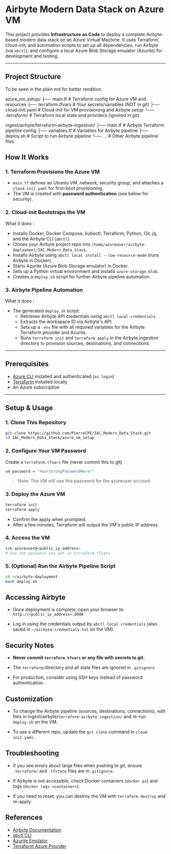 # Airbyte Modern Data Stack on Azure VM

This project provides **Infrastructure as Code** to deploy a complete Airbyte-based modern data stack on an Azure Virtual Machine. It uses Terraform, cloud-init, and automation scripts to set up all dependencies, run Airbyte (via `abctl`), and configure a local Azure Blob Storage emulator (Azurite) for development and testing.

---

## Project Structure

To be seen in the plain md for better rendition.

azure_vm_setup/ 
    ├── main.tf  # Terraform config for Azure VM and resources 
    ├── terraform.tfvars # Your secrets/variables (NOT in git) 
    ├── cloud-init.yaml # Cloud-init for VM provisioning and Airbyte setup 
    └── .terraform/ # Terraform local state and providers (ignored in git) 

ingest/airbyte/terraform-airbyte-ingestion/ 
                                    ├── main.tf # Airbyte Terraform pipeline config 
                                    ├── variables.tf # Variables for Airbyte pipeline 
                                    ├── deploy.sh # Script to run Airbyte pipeline 
                                    └── ... # Other Airbyte pipeline files


## How It Works

### 1. **Terraform Provisions the Azure VM**

- `main.tf` defines an Ubuntu VM, network, security group, and attaches a `cloud-init.yaml` for first-boot provisioning.
- The VM is created with **password authentication** (see below for security).

### 2. **Cloud-init Bootstraps the VM**
What it does : 

- Installs Docker, Docker Compose, kubectl, Terraform, Python, Git, jq, and the Airbyte CLI (`abctl`).
- Clones your Airbyte project repo into `/home/azureuser/airbyte-deployment/IAC_Modern_Data_Stack`.
- Installs Airbyte using `abctl local install --low-resource-mode` (runs Airbyte in Docker).
- Starts Azurite (Azure Blob Storage emulator) in Docker.
- Sets up a Python virtual environment and installs `azure-storage-blob`.
- Creates a `deploy.sh` script for further Airbyte pipeline automation.

### 3. **Airbyte Pipeline Automation**

What it does : 

- The generated `deploy.sh` script:
  - Retrieves Airbyte API credentials using `abctl local credentials`.
  - Extracts the workspace ID via Airbyte's API.
  - Sets up a `.env` file with all required variables for the Airbyte Terraform provider and Azurite.
  - Runs `terraform init` and `terraform apply` in the Airbyte ingestion directory to provision sources, destinations, and connections.

---

## Prerequisites

- [Azure CLI](https://docs.microsoft.com/en-us/cli/azure/install-azure-cli) installed and authenticated (`az login`)
- [Terraform](https://www.terraform.io/downloads.html) installed locally
- An Azure subscription

---

## Setup & Usage

### 1. **Clone This Repository**

```bash
git clone https://github.com/PierreCPE/IAC_Modern_Data_Stack.git
cd IAC_Modern_Data_Stack/azure_vm_setup         
```

### 2. **Configure Your VM Password**

Create a `terraform.tfvars` file (never commit this to git)

```bash
vm_password = "YourStrongPasswordHere!"       
```

> Note: The VM will use this password for the azureuser account.

### 3. **Deploy the Azure VM**

```bash
terraform init
terraform apply       
```

* Confirm the apply when prompted.
* After a few minutes, Terraform will output the VM's public IP address.

### 4. **Access the VM**


```bash
ssh azureuser@<public_ip_address>
# Use the password you set in terraform.tfvars    
```

### 5. **(Optional) Run the Airbyte Pipeline Script**

```bash
cd ~/airbyte-deployment
bash deploy.sh    
```

## **Accessing Airbyte**

* Once deployment is complete, open your browser to: `http://<public_ip_address>:8000`

* Log in using the credentials output by `abctl local credentials` (also saved in `~/airbyte-credentials.txt` on the VM).

## **Security Notes**

* **Never commit `terraform.tfvars` or any file with secrets to git.**

* The `terraform/`directory and all state files are ignored in `.gitignore`

* For production, consider using SSH keys instead of password authentication.

## **Customization**

* To change the Airbyte pipeline (sources, destinations, connections), edit files in ingest/airbyte/`terraform-airbyte-ingestion/` and re-run `deploy.sh` on the VM.

* To use a different repo, update the `git clone` command in `cloud-init.yaml`.

## **Troubleshooting**

* If you see errors about large files when pushing to git, ensure `.terraform/` and `.tfstate` files are in .`gitignore`.

* If Airbyte is not accessible, check Docker containers (`docker ps`) and logs (`docker logs <container>`).

* If you need to reset, you can destroy the VM with `terraform destroy` and re-apply.

## References

- [Airbyte Documentation](https://docs.airbyte.com/)
- [abctl CLI](https://docs.airbyte.com/deploying-airbyte/abctl/)
- [Azurite Emulator](https://learn.microsoft.com/en-us/azure/storage/common/storage-use-azurite)
- [Terraform Azure Provider](https://registry.terraform.io/providers/hashicorp/azurerm/latest/docs)


